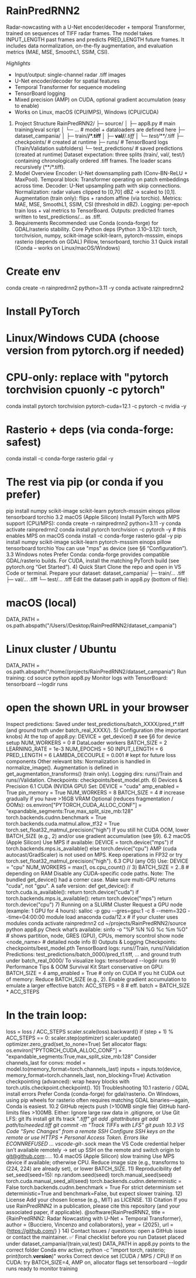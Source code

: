 # RainPredRNN2
Radar-nowcasting with a U-Net encoder/decoder + temporal Transformer, trained on sequences of TIFF radar frames.
The model takes INPUT_LENGTH past frames and predicts PRED_LENGTH future frames. It includes data normalization, on-the-fly augmentation, and evaluation metrics (MAE, MSE, SmoothL1, SSIM, CSI).

*Highlights*
  - Input/output: single-channel radar .tiff images
  - U-Net encoder/decoder for spatial features
  - Temporal Transformer for sequence modeling
  - TensorBoard logging
  - Mixed precision (AMP) on CUDA, optional gradient accumulation (easy to enable)
  - Works on Linux, macOS (CPU/MPS), Windows (CPU/CUDA)
1) Project Structure
RainPredRNN2/
├─ source/
│  ├─ app8.py                # main training/eval script
│  └─ ...                    # model + dataloaders are defined here
├─ dataset_campania/
│  ├─ train/**/*.tiff
│  ├─ val/**/*.tiff
│  └─ test/**/*.tiff
├─ checkpoints/              # created at runtime
├─ runs/                     # TensorBoard logs (Train/Validation subfolders)
└─ test_predictions/         # saved predictions (created at runtime)
Dataset expectation: three splits (train/, val/, test/) containing chronologically ordered .tiff frames.
The loader scans recursively (**/*.tiff).
2) Model Overview
Encoder: U-Net downsampling path (Conv-BN-ReLU + MaxPool).
Temporal block: Transformer operating on patch embeddings across time.
Decoder: U-Net upsampling path with skip connections.
Normalization: radar values clipped to [0,70] dBZ → scaled to [0,1].
Augmentation (train only): flips + random affine (via torchio).
Metrics: MAE, MSE, SmoothL1, SSIM, CSI (threshold in dBZ).
Logging: per-epoch train loss + val metrics to TensorBoard.
Outputs: predicted frames written to test_predictions/… as .tiff.
3) Requirements
Recommended: use Conda (conda-forge) for GDAL/rasterio stability.
Core Python deps (Python 3.10–3.12):
torch, torchvision, numpy, scikit-image
scikit-learn, pytorch-msssim, einops
rasterio (depends on GDAL)
Pillow, tensorboard, torchio
3.1 Quick install (Conda – works on Linux/macOS/Windows)
# Create env
conda create -n rainpredrnn2 python=3.11 -y
conda activate rainpredrnn2

# Install PyTorch
# Linux/Windows CUDA (choose version from pytorch.org if needed)
# CPU-only: replace with "pytorch torchvision cpuonly -c pytorch"
conda install pytorch torchvision pytorch-cuda=12.1 -c pytorch -c nvidia -y

# Rasterio + deps (via conda-forge: safest)
conda install -c conda-forge rasterio gdal -y

# The rest via pip (or conda if you prefer)
pip install numpy scikit-image scikit-learn pytorch-msssim einops pillow tensorboard torchio
3.2 macOS (Apple Silicon)
Install PyTorch with MPS support (CPU/MPS):
conda create -n rainpredrnn2 python=3.11 -y
conda activate rainpredrnn2
conda install pytorch torchvision -c pytorch -y       # this enables MPS on macOS
conda install -c conda-forge rasterio gdal -y
pip install numpy scikit-image scikit-learn pytorch-msssim einops pillow tensorboard torchio
You can use "mps" as device (see §6 “Configuration”).
3.3 Windows notes
Prefer Conda: conda-forge provides compatible GDAL/rasterio builds.
For CUDA, install the matching PyTorch build (see pytorch.org “Get Started”).
4) Quick Start
Clone the repo and open in VS Code or terminal.
Prepare your dataset:
dataset_campania/
├─ train/... .tiff
├─ val/...   .tiff
└─ test/...  .tiff
Edit the dataset path in app8.py (bottom of file):
# macOS (local)
DATA_PATH = os.path.abspath("/Users/<you>/Desktop/RainPredRNN2/dataset_campania")

# Linux cluster / Ubuntu
DATA_PATH = os.path.abspath("/home/<you>/projects/RainPredRNN2/dataset_campania")
Run training:
cd source
python app8.py
Monitor logs with TensorBoard:
tensorboard --logdir runs
# open the shown URL in your browser
Inspect predictions:
Saved under test_predictions/batch_XXXX/pred_t*.tiff (and ground truth under batch_real_XXXX/).
5) Configuration (the important knobs)
At the top of app8.py:
DEVICE         = get_device()   # see §6 for device setup
NUM_WORKERS    = 0              # DataLoader workers
BATCH_SIZE     = 2
LEARNING_RATE  = 1e-3
NUM_EPOCHS     = 50
INPUT_LENGTH   = 6
PRED_LENGTH    = 6
LAMBDA_DECOUPLE = 0.001         # kept for future loss components
Other relevant bits:
Normalization is handled in normalize_image().
Augmentation is defined in get_augmentation_transforms() (train only).
Logging dirs: runs/<timestamp>/Train and runs/<timestamp>/Validation.
Checkpoints: checkpoints/best_model.pth.
6) Devices & Precision
6.1 CUDA (NVIDIA GPU)
Set:
DEVICE = "cuda"
amp_enabled = True
pin_memory = True
NUM_WORKERS = 8
BATCH_SIZE = 4  # increase gradually if you have >16GB VRAM
Optional (reduces fragmentation / OOMs):
os.environ["PYTORCH_CUDA_ALLOC_CONF"] = "expandable_segments:True,max_split_size_mb:128"
torch.backends.cudnn.benchmark = True
torch.backends.cuda.matmul.allow_tf32 = True
torch.set_float32_matmul_precision("high")
If you still hit CUDA OOM, lower BATCH_SIZE (e.g., 2) and/or use gradient accumulation (see §9).
6.2 macOS (Apple Silicon)
Use MPS if available:
DEVICE = torch.device("mps") if torch.backends.mps.is_available() else torch.device("cpu")
AMP (cuda autocast/GradScaler) is not used on MPS. Keep operations in FP32 or try torch.set_float32_matmul_precision("high").
6.3 CPU (any OS)
Use:
DEVICE = "cpu"
NUM_WORKERS = max(1, os.cpu_count() // 3)
BATCH_SIZE  = 2..8  # depending on RAM
Disable any CUDA-specific code paths.
Note: The bundled get_device() had a corner case. Make sure multi-GPU returns "cuda", not "gpu". A safe version:
def get_device():
    if torch.cuda.is_available():
        return torch.device("cuda")
    if torch.backends.mps.is_available():
        return torch.device("mps")
    return torch.device("cpu")
7) Running on a SLURM Cluster
Request a GPU node (example: 1 GPU for 4 hours):
salloc -p gpu --gres=gpu:1 -c 8 --mem=32G --time=04:00:00
module load anaconda cuda/12.x  # if your cluster uses modules
conda activate rainpredrnn2
cd ~/projects/RainPredRNN2/source
python app8.py
Check what’s available:
sinfo -o "%P %N %G %c %m %O"     # shows partition, node, GRES (GPU), CPUs, memory
scontrol show node <node_name>   # detailed node info
8) Outputs & Logging
Checkpoints: checkpoints/best_model.pth
TensorBoard logs: runs/<timestamp>/Train, runs/<timestamp>/Validation
Predictions: test_predictions/batch_0000/pred_t1.tiff, … and ground truth under batch_real_0000/
To visualize logs:
tensorboard --logdir runs
9) Performance Tips & OOM Survival Kit
Start conservative on GPU:
BATCH_SIZE = 4
amp_enabled = True  # only on CUDA
If you hit CUDA out of memory:
Reduce BATCH_SIZE (e.g., 2).
Enable gradient accumulation to emulate a larger effective batch:
ACC_STEPS = 8  # eff. batch = BATCH_SIZE * ACC_STEPS
# In the train loop:
loss = loss / ACC_STEPS
scaler.scale(loss).backward()
if (step + 1) % ACC_STEPS == 0:
    scaler.step(optimizer)
    scaler.update()
    optimizer.zero_grad(set_to_none=True)
Set allocator flags:
os.environ["PYTORCH_CUDA_ALLOC_CONF"] = "expandable_segments:True,max_split_size_mb:128"
Consider channels_last for convs:
model = model.to(memory_format=torch.channels_last)
inputs = inputs.to(device, memory_format=torch.channels_last, non_blocking=True)
Activation checkpointing (advanced): wrap heavy blocks with torch.utils.checkpoint.checkpoint().
10) Troubleshooting
10.1 rasterio / GDAL install errors
Prefer Conda (conda-forge) for gdal/rasterio.
On Windows, using pip wheels for rasterio often requires matching GDAL binaries—again, Conda is easiest.
10.2 GitHub rejects push (>100MB single file)
GitHub hard-limits files >100MB. Either:
Ignore large raw data in .gitignore, or
Use Git LFS:
git lfs install
git lfs track "*.tiff"
git add .gitattributes
git add path/to/needed.tiff
git commit -m "Track TIFFs with LFS"
git push
10.3 VS Code “Sync Changes” from a remote SSH
Configure SSH keys on the remote or use HTTPS + Personal Access Token.
Errors like ECONNREFUSED ... vscode-git-*.sock mean the VS Code credential helper isn’t available remotely → set up SSH on the remote and switch origin to git@github.com:....
10.4 macOS (Apple Silicon) slow training
Use MPS device if available; otherwise CPU.
Reduce image size (e.g., transforms to (224, 224) are already set), or lower BATCH_SIZE.
11) Reproducibility
def set_seed(seed=15):
    np.random.seed(seed)
    torch.manual_seed(seed)
    torch.cuda.manual_seed_all(seed)
    torch.backends.cudnn.deterministic = False
    torch.backends.cudnn.benchmark = True
For strict determinism set deterministic=True and benchmark=False, but expect slower training.
12) License
Add your chosen license (e.g., MIT) as LICENSE.
13) Citation
If you use RainPredRNN2 in a publication, please cite this repository (and your associated paper, if applicable).
@software{RainPredRNN2,
  title   = {RainPredRNN2: Radar Nowcasting with U-Net + Temporal Transformer},
  author  = {Bucciero, Vincenzo and collaborators},
  year    = {2025},
  url     = {https://github.com/<your-repo>}
}
14) Contact
Issues / questions: open a GitHub issue or contact the maintainer.
✅ Final checklist before you run
 Dataset placed under dataset_campania/{train,val,test}
 DATA_PATH in app8.py points to the correct folder
 Conda env active; python -c "import torch, rasterio; print(torch.__version__)" works
 Correct device set (CUDA / MPS / CPU)
 If on CUDA: try BATCH_SIZE=4, AMP on, allocator flags set
 tensorboard --logdir runs ready to monitor training
